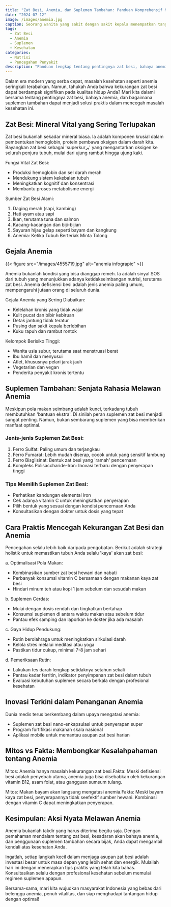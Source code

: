 ```yaml
---
title: "Zat Besi, Anemia, dan Suplemen Tambahan: Panduan Komprehensif Mencegah Kekurangan Zat Besi"
date: "2024-07-12"
image: /images/anemia.jpg
caption: Seorang wanita yang sakit dengan sakit kepala menempatkan tangannya di kepalanya, menunjukkan gejala anemia.
tags:
  - Zat Besi
  - Anemia
  - Suplemen
  - Kesehatan
categories:
  - Nutrisi
  - Pencegahan Penyakit
description: "Panduan lengkap tentang pentingnya zat besi, bahaya anemia, dan penggunaan suplemen tambahan untuk mencegah kekurangan zat besi."
---
```


Dalam era modern yang serba cepat, masalah kesehatan seperti anemia seringkali terabaikan. Namun, tahukah Anda bahwa kekurangan zat besi dapat berdampak signifikan pada kualitas hidup Anda? Mari kita dalami bersama tentang pentingnya zat besi, bahaya anemia, dan bagaimana suplemen tambahan dapat menjadi solusi praktis dalam mencegah masalah kesehatan ini.

## Zat Besi: Mineral Vital yang Sering Terlupakan
    

Zat besi bukanlah sekadar mineral biasa. Ia adalah komponen krusial dalam pembentukan hemoglobin, protein pembawa oksigen dalam darah kita. Bayangkan zat besi sebagai 'superkurير' yang mengantarkan oksigen ke seluruh penjuru tubuh, mulai dari ujung rambut hingga ujung kaki.

Fungsi Vital Zat Besi:

*   Produksi hemoglobin dan sel darah merah
*   Mendukung sistem kekebalan tubuh
*   Meningkatkan kognitif dan konsentrasi
*   Membantu proses metabolisme energi
    

Sumber Zat Besi Alami:

1.  Daging merah (sapi, kambing)
2.  Hati ayam atau sapi
3.  Ikan, terutama tuna dan salmon
4.  Kacang-kacangan dan biji-bijian
5.  Sayuran hijau gelap seperti bayam dan kangkung
6.  Anemia: Ketika Tubuh Berteriak Minta Tolong
    
## Gejala Anemia

{{< figure src="/images/4555719.jpg" alt="anemia infograpic" >}}

Anemia bukanlah kondisi yang bisa dianggap remeh. Ia adalah sinyal SOS dari tubuh yang menunjukkan adanya ketidakseimbangan nutrisi, terutama zat besi. Anemia defisiensi besi adalah jenis anemia paling umum, mempengaruhi jutaan orang di seluruh dunia.

Gejala Anemia yang Sering Diabaikan:

*   Kelelahan kronis yang tidak wajar
*   Kulit pucat dan bibir kebiruan
*   Detak jantung tidak teratur
*   Pusing dan sakit kepala berlebihan
*   Kuku rapuh dan rambut rontok
    

Kelompok Berisiko Tinggi:

*   Wanita usia subur, terutama saat menstruasi berat
*   Ibu hamil dan menyusui
*   Atlet, khususnya pelari jarak jauh
*   Vegetarian dan vegan
*   Penderita penyakit kronis tertentu
    

## Suplemen Tambahan: Senjata Rahasia Melawan Anemia
    

Meskipun pola makan seimbang adalah kunci, terkadang tubuh membutuhkan 'bantuan ekstra'. Di sinilah peran suplemen zat besi menjadi sangat penting. Namun, bukan sembarang suplemen yang bisa memberikan manfaat optimal.

### Jenis-jenis Suplemen Zat Besi:

1.  Ferro Sulfat: Paling umum dan terjangkau
2.  Ferro Fumarat: Lebih mudah diserap, cocok untuk yang sensitif lambung
3.  Ferro Bisglisinat: Bentuk zat besi yang 'ramah' pencernaan
4.  Kompleks Polisaccharide-Iron: Inovasi terbaru dengan penyerapan tinggi
    

### Tips Memilih Suplemen Zat Besi:

*   Perhatikan kandungan elemental iron
*   Cek adanya vitamin C untuk meningkatkan penyerapan
*   Pilih bentuk yang sesuai dengan kondisi pencernaan Anda
*   Konsultasikan dengan dokter untuk dosis yang tepat
    

##   Cara Praktis Mencegah Kekurangan Zat Besi dan Anemia
    

Pencegahan selalu lebih baik daripada pengobatan. Berikut adalah strategi holistik untuk memastikan tubuh Anda selalu 'kaya' akan zat besi:

a. Optimalisasi Pola Makan:

*   Kombinasikan sumber zat besi hewani dan nabati
*   Perbanyak konsumsi vitamin C bersamaan dengan makanan kaya zat besi
*   Hindari minum teh atau kopi 1 jam sebelum dan sesudah makan
    

b. Suplemen Cerdas:

*   Mulai dengan dosis rendah dan tingkatkan bertahap
*   Konsumsi suplemen di antara waktu makan atau sebelum tidur
*   Pantau efek samping dan laporkan ke dokter jika ada masalah
    

c. Gaya Hidup Pendukung:

*   Rutin berolahraga untuk meningkatkan sirkulasi darah
*   Kelola stres melalui meditasi atau yoga
*   Pastikan tidur cukup, minimal 7-8 jam sehari
    

d. Pemeriksaan Rutin:

*   Lakukan tes darah lengkap setidaknya setahun sekali
*   Pantau kadar ferritin, indikator penyimpanan zat besi dalam tubuh
*   Evaluasi kebutuhan suplemen secara berkala dengan profesional kesehatan
    

## Inovasi Terkini dalam Penanganan Anemia
    

Dunia medis terus berkembang dalam upaya mengatasi anemia:

*   Suplemen zat besi nano-enkapsulasi untuk penyerapan super
*   Program fortifikasi makanan skala nasional
*   Aplikasi mobile untuk memantau asupan zat besi harian
    

## Mitos vs Fakta: Membongkar Kesalahpahaman tentang Anemia
    

Mitos: Anemia hanya masalah kekurangan zat besi.Fakta: Meski defisiensi besi adalah penyebab utama, anemia juga bisa disebabkan oleh kekurangan vitamin B12, asam folat, atau gangguan sumsum tulang.

Mitos: Makan bayam akan langsung mengatasi anemia.Fakta: Meski bayam kaya zat besi, penyerapannya tidak seefektif sumber hewani. Kombinasi dengan vitamin C dapat meningkatkan penyerapan.

## Kesimpulan: Aksi Nyata Melawan Anemia

Anemia bukanlah takdir yang harus diterima begitu saja. Dengan pemahaman mendalam tentang zat besi, kesadaran akan bahaya anemia, dan penggunaan suplemen tambahan secara bijak, Anda dapat mengambil kendali atas kesehatan Anda.

Ingatlah, setiap langkah kecil dalam menjaga asupan zat besi adalah investasi besar untuk masa depan yang lebih sehat dan energik. Mulailah hari ini dengan menerapkan tips praktis yang telah kita bahas. Konsultasikan selalu dengan profesional kesehatan sebelum memulai regimen suplemen apapun.

Bersama-sama, mari kita wujudkan masyarakat Indonesia yang bebas dari belenggu anemia, penuh vitalitas, dan siap menghadapi tantangan hidup dengan optimal!